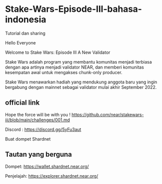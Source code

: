 # Stake-Wars-Episode-III-bahasa-indonesia
Tutorial dan sharing

Hello Everyone 

Welcome to Stake Wars: Episode III A New Validator

Stake Wars adalah program yang membantu komunitas menjadi terbiasa dengan apa artinya menjadi validator NEAR, dan memberi komunitas kesempatan awal untuk mengakses chunk-only producer.

Stake Wars menawarkan hadiah yang mendukung anggota baru yang ingin bergabung dengan mainnet sebagai validator mulai akhir September 2022.

##  official link 

Hope the force will be with you ! https://github.com/near/stakewars-iii/blob/main/challenges/001.md

Discord : https://discord.gg/5yFu3aut



Buat dompet Shardnet

##  Tautan yang berguna

Dompet: https://wallet.shardnet.near.org/

Penjelajah: https://explorer.shardnet.near.org/

